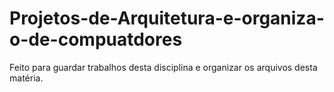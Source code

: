 # Projetos-de-Arquitetura-e-organiza-o-de-compuatdores
Feito para guardar trabalhos desta disciplina e organizar os arquivos desta matéria.
